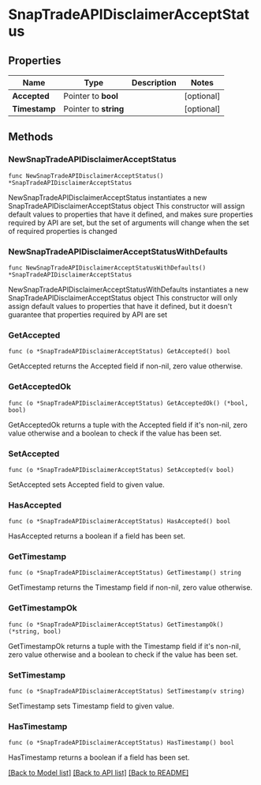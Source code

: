 # SnapTradeAPIDisclaimerAcceptStatus

## Properties

Name | Type | Description | Notes
------------ | ------------- | ------------- | -------------
**Accepted** | Pointer to **bool** |  | [optional] 
**Timestamp** | Pointer to **string** |  | [optional] 

## Methods

### NewSnapTradeAPIDisclaimerAcceptStatus

`func NewSnapTradeAPIDisclaimerAcceptStatus() *SnapTradeAPIDisclaimerAcceptStatus`

NewSnapTradeAPIDisclaimerAcceptStatus instantiates a new SnapTradeAPIDisclaimerAcceptStatus object
This constructor will assign default values to properties that have it defined,
and makes sure properties required by API are set, but the set of arguments
will change when the set of required properties is changed

### NewSnapTradeAPIDisclaimerAcceptStatusWithDefaults

`func NewSnapTradeAPIDisclaimerAcceptStatusWithDefaults() *SnapTradeAPIDisclaimerAcceptStatus`

NewSnapTradeAPIDisclaimerAcceptStatusWithDefaults instantiates a new SnapTradeAPIDisclaimerAcceptStatus object
This constructor will only assign default values to properties that have it defined,
but it doesn't guarantee that properties required by API are set

### GetAccepted

`func (o *SnapTradeAPIDisclaimerAcceptStatus) GetAccepted() bool`

GetAccepted returns the Accepted field if non-nil, zero value otherwise.

### GetAcceptedOk

`func (o *SnapTradeAPIDisclaimerAcceptStatus) GetAcceptedOk() (*bool, bool)`

GetAcceptedOk returns a tuple with the Accepted field if it's non-nil, zero value otherwise
and a boolean to check if the value has been set.

### SetAccepted

`func (o *SnapTradeAPIDisclaimerAcceptStatus) SetAccepted(v bool)`

SetAccepted sets Accepted field to given value.

### HasAccepted

`func (o *SnapTradeAPIDisclaimerAcceptStatus) HasAccepted() bool`

HasAccepted returns a boolean if a field has been set.

### GetTimestamp

`func (o *SnapTradeAPIDisclaimerAcceptStatus) GetTimestamp() string`

GetTimestamp returns the Timestamp field if non-nil, zero value otherwise.

### GetTimestampOk

`func (o *SnapTradeAPIDisclaimerAcceptStatus) GetTimestampOk() (*string, bool)`

GetTimestampOk returns a tuple with the Timestamp field if it's non-nil, zero value otherwise
and a boolean to check if the value has been set.

### SetTimestamp

`func (o *SnapTradeAPIDisclaimerAcceptStatus) SetTimestamp(v string)`

SetTimestamp sets Timestamp field to given value.

### HasTimestamp

`func (o *SnapTradeAPIDisclaimerAcceptStatus) HasTimestamp() bool`

HasTimestamp returns a boolean if a field has been set.


[[Back to Model list]](../README.md#documentation-for-models) [[Back to API list]](../README.md#documentation-for-api-endpoints) [[Back to README]](../README.md)


